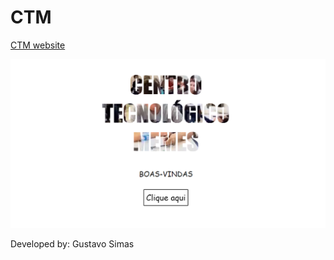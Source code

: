 # CTM

[CTM website](http://centrotecnologicomemes.ga)

![](https://raw.githubusercontent.com/GSimas/CTM/master/ctm-website.png)

Developed by: Gustavo Simas
